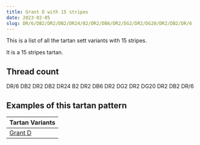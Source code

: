 ```yaml
---
title: Grant D with 15 stripes
date: 2023-02-05
slug: DR/6/DB2/DR2/DB2/DR24/B2/DR2/DB6/DR2/DG2/DR2/DG20/DR2/DB2/DR/6
---
```

This is a list of all the tartan sett variants with 15 stripes.

It is a 15 stripes tartan.


## Thread count
DR/6 DB2 DR2 DB2 DR24 B2 DR2 DB6 DR2 DG2 DR2 DG20 DR2 DB2 DR/6

## Examples of this tartan pattern

| Tartan Variants |
|---------------|
| [Grant D](/variants/dr/6/db2/dr2/db2/dr24/b2/dr2/db6/dr2/dg2/dr2/dg20/dr2/db2/dr/6-b4367ae-db000052-dg11450d-draa0000)||
